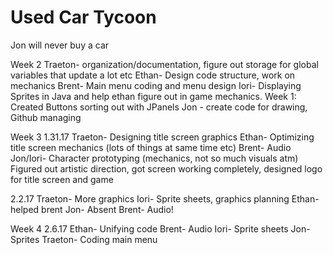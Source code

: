 # Used Car Tycoon
Jon will never buy a car

Week 2
Traeton- organization/documentation, figure out storage for global variables that update a lot etc
Ethan- Design code structure, work on mechanics
Brent- Main menu coding and menu design
Iori- Displaying Sprites in Java and help ethan figure out in game mechanics. Week 1: Created Buttons sorting out with JPanels
Jon - create code for drawing, Github managing

Week 3 1.31.17
Traeton- Designing title screen graphics
Ethan- Optimizing title screen mechanics (lots of things at same time etc)
Brent- Audio
Jon/Iori- Character prototyping (mechanics, not so much visuals atm)
Figured out artistic direction, got screen working completely, designed logo for title screen and game

2.2.17
Traeton- More graphics
Iori- Sprite sheets, graphics planning
Ethan- helped brent
Jon- Absent
Brent- Audio!

Week 4
2.6.17
Ethan- Unifying code
Brent- Audio
Iori- Sprite sheets
Jon- Sprites
Traeton- Coding main menu

